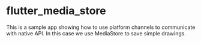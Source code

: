 # flutter_media_store

This is a sample app showing how to use platform channels to communicate with native API. In this case we use MediaStore to save simple drawings.
